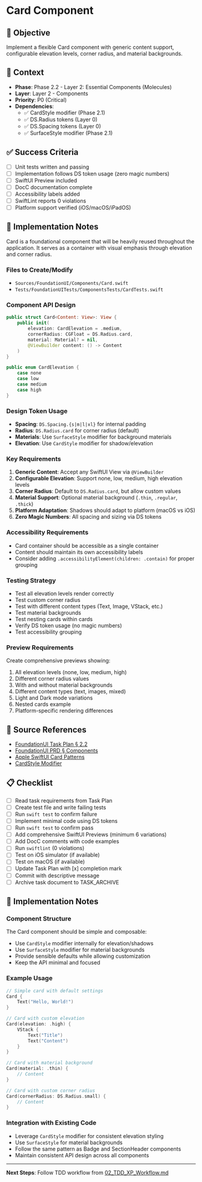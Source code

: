 # Card Component

## 🎯 Objective
Implement a flexible Card component with generic content support, configurable elevation levels, corner radius, and material backgrounds.

## 🧩 Context
- **Phase**: Phase 2.2 - Layer 2: Essential Components (Molecules)
- **Layer**: Layer 2 - Components
- **Priority**: P0 (Critical)
- **Dependencies**:
  - ✅ CardStyle modifier (Phase 2.1)
  - ✅ DS.Radius tokens (Layer 0)
  - ✅ DS.Spacing tokens (Layer 0)
  - ✅ SurfaceStyle modifier (Phase 2.1)

## ✅ Success Criteria
- [ ] Unit tests written and passing
- [ ] Implementation follows DS token usage (zero magic numbers)
- [ ] SwiftUI Preview included
- [ ] DocC documentation complete
- [ ] Accessibility labels added
- [ ] SwiftLint reports 0 violations
- [ ] Platform support verified (iOS/macOS/iPadOS)

## 🔧 Implementation Notes

Card is a foundational component that will be heavily reused throughout the application. It serves as a container with visual emphasis through elevation and corner radius.

### Files to Create/Modify
- `Sources/FoundationUI/Components/Card.swift`
- `Tests/FoundationUITests/ComponentsTests/CardTests.swift`

### Component API Design

```swift
public struct Card<Content: View>: View {
    public init(
        elevation: CardElevation = .medium,
        cornerRadius: CGFloat = DS.Radius.card,
        material: Material? = nil,
        @ViewBuilder content: () -> Content
    )
}

public enum CardElevation {
    case none
    case low
    case medium
    case high
}
```

### Design Token Usage
- **Spacing**: `DS.Spacing.{s|m|l|xl}` for internal padding
- **Radius**: `DS.Radius.card` for corner radius (default)
- **Materials**: Use `SurfaceStyle` modifier for background materials
- **Elevation**: Use `CardStyle` modifier for shadow/elevation

### Key Requirements
1. **Generic Content**: Accept any SwiftUI View via `@ViewBuilder`
2. **Configurable Elevation**: Support none, low, medium, high elevation levels
3. **Corner Radius**: Default to `DS.Radius.card`, but allow custom values
4. **Material Support**: Optional material background (`.thin`, `.regular`, `.thick`)
5. **Platform Adaptation**: Shadows should adapt to platform (macOS vs iOS)
6. **Zero Magic Numbers**: All spacing and sizing via DS tokens

### Accessibility Requirements
- Card container should be accessible as a single container
- Content should maintain its own accessibility labels
- Consider adding `.accessibilityElement(children: .contain)` for proper grouping

### Testing Strategy
- Test all elevation levels render correctly
- Test custom corner radius
- Test with different content types (Text, Image, VStack, etc.)
- Test material backgrounds
- Test nesting cards within cards
- Verify DS token usage (no magic numbers)
- Test accessibility grouping

### Preview Requirements
Create comprehensive previews showing:
1. All elevation levels (none, low, medium, high)
2. Different corner radius values
3. With and without material backgrounds
4. Different content types (text, images, mixed)
5. Light and Dark mode variations
6. Nested cards example
7. Platform-specific rendering differences

## 🧠 Source References
- [FoundationUI Task Plan § 2.2](../../../DOCS/AI/ISOViewer/FoundationUI_TaskPlan.md#22-layer-2-essential-components-molecules)
- [FoundationUI PRD § Components](../../../DOCS/AI/ISOViewer/FoundationUI_PRD.md)
- [Apple SwiftUI Card Patterns](https://developer.apple.com/documentation/swiftui)
- [CardStyle Modifier](../../Sources/FoundationUI/Modifiers/CardStyle.swift)

## 📋 Checklist
- [ ] Read task requirements from Task Plan
- [ ] Create test file and write failing tests
- [ ] Run `swift test` to confirm failure
- [ ] Implement minimal code using DS tokens
- [ ] Run `swift test` to confirm pass
- [ ] Add comprehensive SwiftUI Previews (minimum 6 variations)
- [ ] Add DocC comments with code examples
- [ ] Run `swiftlint` (0 violations)
- [ ] Test on iOS simulator (if available)
- [ ] Test on macOS (if available)
- [ ] Update Task Plan with [x] completion mark
- [ ] Commit with descriptive message
- [ ] Archive task document to TASK_ARCHIVE

## 📝 Implementation Notes

### Component Structure
The Card component should be simple and composable:
- Use `CardStyle` modifier internally for elevation/shadows
- Use `SurfaceStyle` modifier for material backgrounds
- Provide sensible defaults while allowing customization
- Keep the API minimal and focused

### Example Usage
```swift
// Simple card with default settings
Card {
    Text("Hello, World!")
}

// Card with custom elevation
Card(elevation: .high) {
    VStack {
        Text("Title")
        Text("Content")
    }
}

// Card with material background
Card(material: .thin) {
    // Content
}

// Card with custom corner radius
Card(cornerRadius: DS.Radius.small) {
    // Content
}
```

### Integration with Existing Code
- Leverage `CardStyle` modifier for consistent elevation styling
- Use `SurfaceStyle` for material backgrounds
- Follow the same pattern as Badge and SectionHeader components
- Maintain consistent API design across all components

---

**Next Steps**: Follow TDD workflow from [02_TDD_XP_Workflow.md](../../../DOCS/RULES/02_TDD_XP_Workflow.md)
